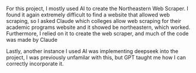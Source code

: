 For this project, I mostly used AI to create the Northeastern Web Scraper. I found it again extremely difficult to find a website that allowed web scraping, so I asked Claude which
colleges allow web scraping for their academic programs website and it showed be northeastern, which worked. Furthermore, I relied on it to create the web scraper, and much of the
code was made by Claude

Lastly, another instance I used AI was implementing deepseek into the project, I was previously unfamilar with this, but GPT taught me how I can correctly incorporate it.  
